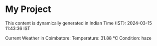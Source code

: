 # My Project

This content is dynamically generated in Indian Time (IST): 2024-03-15 11:43:36 IST


Current Weather in Coimbatore:
Temperature: 31.88 °C
Condition: haze
